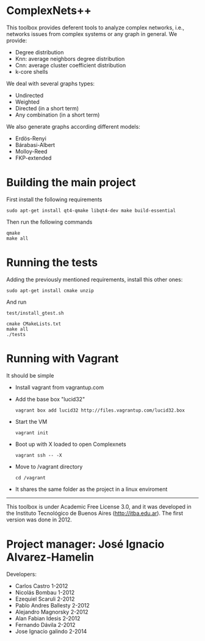 ComplexNets++
=============

This toolbox provides deferent tools to analyze complex networks, i.e.,
networks issues from complex systems or any graph in general. 
We provide:

  - Degree distribution
  - Knn: average neighbors degree distribution
  - Cnn: average cluster coefficient distribution
  - k-core shells 

We deal with several graphs types:

  - Undirected 
  - Weighted 
  - Directed (in a short term)
  - Any combination (in a short term)

We also generate graphs according different models:

  - Erdös-Renyi
  - Bárabasi-Albert
  - Molloy-Reed
  - FKP-extended 


Building the main project
=========================

First install the following requirements

``` sudo apt-get install qt4-qmake libqt4-dev make build-essential ```

Then run the following commands

```
qmake
make all
```

Running the tests
=================

Adding the previously mentioned requirements, install this other ones:

``` sudo apt-get install cmake unzip ```

And run

``` test/install_gtest.sh ```

```
cmake CMakeLists.txt
make all
./tests
```

Running with Vagrant
====================

It should be simple

- Install vagrant from vagrantup.com

- Add the base box "lucid32"

  ```vagrant box add lucid32 http://files.vagrantup.com/lucid32.box```

- Start the VM

  ```vagrant init```

- Boot up with X loaded to open Complexnets

  ```vagrant ssh -- -X```

- Move to /vagrant directory

  ```cd /vagrant```

- It shares the same folder as the project in a linux enviroment


---------------------------------------------------------------------
This toolbox is under Academic Free License 3.0, and it was developed
in the Instituto Tecnológico de Buenos Aires (http://itba.edu.ar).
The first version was done in 2012.

Project manager: José Ignacio Alvarez-Hamelin
=============================================

Developers:

  - Carlos Castro           1-2012
  - Nicolás Bombau          1-2012
  - Ezequiel Scaruli        2-2012
  - Pablo Andres Ballesty   2-2012
  - Alejandro Magnorsky     2-2012 
  - Alan Fabian Idesis      2-2012
  - Fernando Dávila         2-2012
  - Jose Ignacio galindo    2-2014

